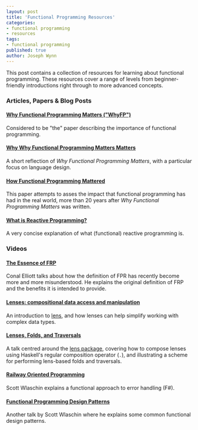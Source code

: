 ```yaml
---
layout: post
title: 'Functional Programming Resources'
categories:
- functional programming
- resources
tags:
- functional programming
published: true
author: Joseph Wynn
---
```


This post contains a collection of resources for learning about functional programming. These resources cover a range of levels from beginner-friendly introductions right through to more advanced concepts.<!--more-->

### Articles, Papers & Blog Posts

#### [Why Functional Programming Matters ("WhyFP")](https://www.cs.kent.ac.uk/people/staff/dat/miranda/whyfp90.pdf)

Considered to be "the" paper describing the importance of functional programming.

#### [Why Why Functional Programming Matters Matters](http://raganwald.com/2014/12/20/why-why-functional-programming-matters-matters.html)

A short reflection of _Why Functional Programming Matters_, with a particular focus on language design.

#### [How Functional Programming Mattered](http://nsr.oxfordjournals.org/content/early/2015/07/13/nsr.nwv042.full.pdf)

This paper attempts to asses the impact that functional programming has had in the real world, more than 20 years after _Why Functional Programming Matters_ was written.

#### [What is Reactive Programming?](http://paulstovell.com/blog/reactive-programming)

A very concise explanation of what (functional) reactive programming is.

### Videos

#### [The Essence of FRP](http://begriffs.com/posts/2015-07-22-essence-of-frp.html)

Conal Elliott talks about how the definition of FPR has recently become more and more misunderstood. He explains the original definition of FRP and the benefits it is intended to provide.

#### [Lenses: compositional data access and manipulation](https://skillsmatter.com/skillscasts/4251-lenses-compositional-data-access-and-manipulation)

An introduction to [lens](http://hackage.haskell.org/package/lens), and how lenses can help simplify working with complex data types.

#### [Lenses, Folds, and Traversals](https://www.youtube.com/watch?v=cefnmjtAolY)

A talk centred around the [lens package](http://hackage.haskell.org/package/lens), covering how to compose lenses using Haskell's regular composition operator (`.`), and illustrating a scheme for performing lens-based folds and traversals.

#### [Railway Oriented Programming](http://fsharpforfunandprofit.com/rop/)

Scott Wlaschin explains a functional approach to error handling (F#).

#### [Functional Programming Design Patterns](http://fsharpforfunandprofit.com/fppatterns/)

Another talk by Scott Wlaschin where he explains some common functional design patterns.
